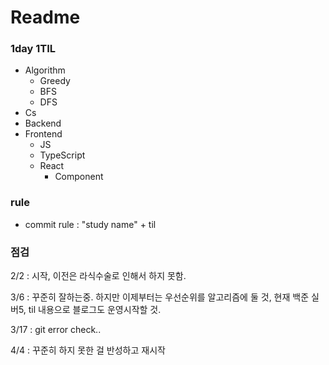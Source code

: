 # Readme

### 1day 1TIL

- Algorithm
  - Greedy
  - BFS
  - DFS
- Cs
- Backend
- Frontend
  - JS
  - TypeScript
  - React
    - Component




### rule

- commit rule : "study name" + til



### 점검

2/2 : 시작, 이전은 라식수술로 인해서 하지 못함.

3/6 : 꾸준히 잘하는중. 하지만 이제부터는 우선순위를 알고리즘에 둘 것, 현재 백준 실버5, til 내용으로 블로그도 운영시작할 것. 

3/17 : git error check..

4/4 : 꾸준히 하지 못한 걸 반성하고 재시작
